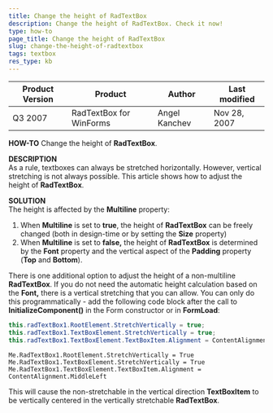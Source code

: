 ```yaml
---
title: Change the height of RadTextBox
description: Change the height of RadTextBox. Check it now!
type: how-to
page_title: Change the height of RadTextBox
slug: change-the-height-of-radtextbox
tags: textbox
res_type: kb
---
```


|Product Version|Product|Author|Last modified|
|----|----|----|----|
|Q3 2007|RadTextBox for WinForms|Angel Kanchev|Nov 28, 2007|

   
**HOW-TO**
Change the height of **RadTextBox**.  
   
**DESCRIPTION**  
As a rule, textboxes can always be stretched horizontally. However, vertical stretching is not always possible. This article shows how to adjust the height of **RadTextBox**.  
   
**SOLUTION**  
The height is affected by the **Multiline** property:  
   
 
1. When **Multiline** is set to **true**, the height of **RadTextBox** can be freely changed (both in design-time or by setting the **Size** property)
2. When **Multiline** is set to **false,** the height of **RadTextBox** is determined by the **Font** property and the vertical aspect of the **Padding** property (**Top** and **Bottom**).

 
There is one additional option to adjust the height of a non-multiline **RadTextBox**. If you do not need the automatic height calculation based on the **Font,** there is a vertical stretching that you can allow. You can only do this programmatically - add the following code block after the call to **InitializeComponent()** in the Form constructor or in **FormLoad**: 

````C#
this.radTextBox1.RootElement.StretchVertically = true;
this.radTextBox1.TextBoxElement.StretchVertically = true;
this.radTextBox1.TextBoxElement.TextBoxItem.Alignment = ContentAlignment.MiddleLeft;

````
````VB.NET
Me.RadTextBox1.RootElement.StretchVertically = True
Me.RadTextBox1.TextBoxElement.StretchVertically = True
Me.RadTextBox1.TextBoxElement.TextBoxItem.Alignment = ContentAlignment.MiddleLeft

```` 


This will cause the non-stretchable in the vertical direction **TextBoxItem** to be vertically centered in the vertically stretchable **RadTextBox**.


